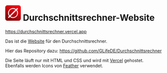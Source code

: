 # <img src="https://github.com/GLifeDE/Durchschnittsrechner/blob/master/Durchschnittsrechner/Rechner-Icon.png?raw=true" alt="Rechner-Icon" width="50" /> Durchschnittsrechner-Website
https://durchschnittsrechner.vercel.app

Das ist die [Website](https://durchschnittsrechner.vercel.app) für den Durchschnittsrechner.

Hier das Repository dazu: https://github.com/GLifeDE/Durchschnittsrechner

Die Seite läuft nur mit HTML und CSS und wird mit [Vercel](https://vercel.com/home) gehostet.
Ebenfalls werden Icons von [Feather](https://feathericons.com/) verwendet.
